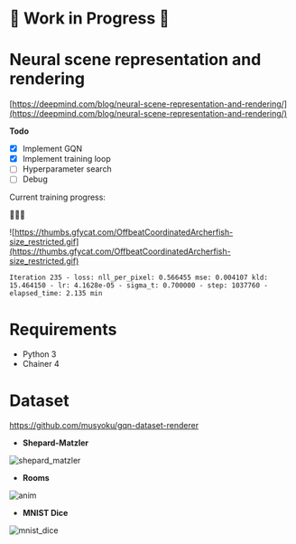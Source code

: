 # :construction: Work in Progress :construction:

# Neural scene representation and rendering

[https://deepmind.com/blog/neural-scene-representation-and-rendering/](https://deepmind.com/blog/neural-scene-representation-and-rendering/)

**Todo**

- [x] Implement GQN
- [x] Implement training loop
- [ ] Hyperparameter search
- [ ] Debug

Current training progress:

:thinking::thinking::thinking:

![https://thumbs.gfycat.com/OffbeatCoordinatedArcherfish-size_restricted.gif](https://thumbs.gfycat.com/OffbeatCoordinatedArcherfish-size_restricted.gif)

```
Iteration 235 - loss: nll_per_pixel: 0.566455 mse: 0.004107 kld: 15.464150 - lr: 4.1628e-05 - sigma_t: 0.700000 - step: 1037760 - elapsed_time: 2.135 min
```

# Requirements

- Python 3
- Chainer 4

# Dataset

https://github.com/musyoku/gqn-dataset-renderer

- **Shepard-Matzler**

![shepard_matzler](https://user-images.githubusercontent.com/15250418/47383748-53496d80-d740-11e8-8db8-e7a25bd1ad5c.gif)

- **Rooms**

![anim](https://user-images.githubusercontent.com/15250418/47347087-7e54a280-d6e9-11e8-93db-47dd2b4efaea.gif)

- **MNIST Dice**

![mnist_dice](https://user-images.githubusercontent.com/15250418/47478271-e4653500-d863-11e8-8d26-1b61cc34cc3b.gif)
